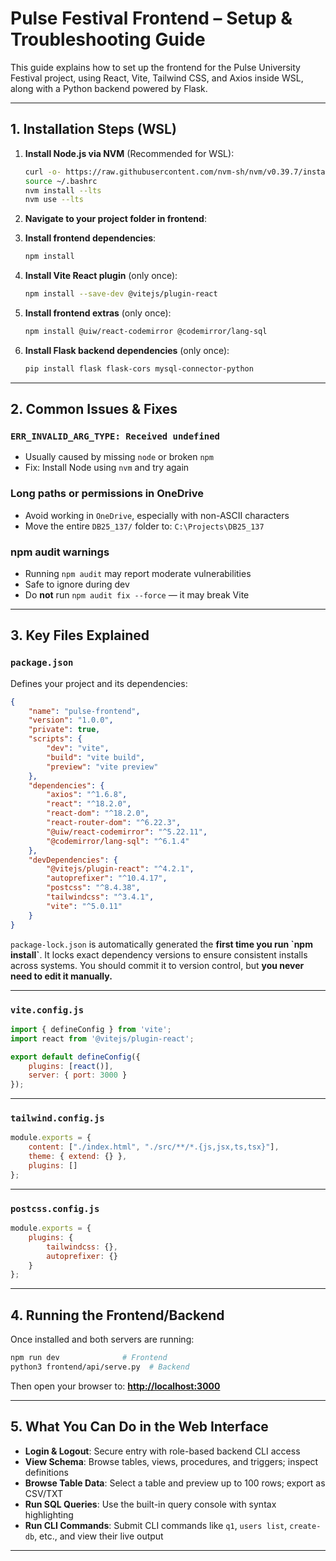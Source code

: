 # Pulse Festival Frontend – Setup & Troubleshooting Guide

This guide explains how to set up the frontend for the Pulse University Festival project, using React, Vite, Tailwind CSS, and Axios inside WSL, along with a Python backend powered by Flask.

---

## 1. Installation Steps (WSL)

1. **Install Node.js via NVM** (Recommended for WSL):

   ```bash
   curl -o- https://raw.githubusercontent.com/nvm-sh/nvm/v0.39.7/install.sh | bash
   source ~/.bashrc
   nvm install --lts
   nvm use --lts
   ```

2. **Navigate to your project folder in frontend**:

3. **Install frontend dependencies**:

   ```bash
   npm install
   ```

4. **Install Vite React plugin** (only once):

   ```bash
   npm install --save-dev @vitejs/plugin-react
   ```

5. **Install frontend extras** (only once):

   ```bash
   npm install @uiw/react-codemirror @codemirror/lang-sql
   ```

6. **Install Flask backend dependencies** (only once):

   ```bash
   pip install flask flask-cors mysql-connector-python
   ```

---

## 2. Common Issues & Fixes

### `ERR_INVALID_ARG_TYPE: Received undefined`

* Usually caused by missing `node` or broken `npm`
* Fix: Install Node using `nvm` and try again

### Long paths or permissions in OneDrive

* Avoid working in `OneDrive`, especially with non-ASCII characters
* Move the entire `DB25_137/` folder to: `C:\Projects\DB25_137`

### npm audit warnings

* Running `npm audit` may report moderate vulnerabilities
* Safe to ignore during dev
* Do **not** run `npm audit fix --force` — it may break Vite

---

## 3. Key Files Explained

### `package.json`

Defines your project and its dependencies:

```json
{
    "name": "pulse-frontend",
    "version": "1.0.0",
    "private": true,
    "scripts": {
        "dev": "vite",
        "build": "vite build",
        "preview": "vite preview"
    },
    "dependencies": {
        "axios": "^1.6.8",
        "react": "^18.2.0",
        "react-dom": "^18.2.0",
        "react-router-dom": "^6.22.3",
        "@uiw/react-codemirror": "^5.22.11",
        "@codemirror/lang-sql": "^6.1.4"
    },
    "devDependencies": {
        "@vitejs/plugin-react": "^4.2.1",
        "autoprefixer": "^10.4.17",
        "postcss": "^8.4.38",
        "tailwindcss": "^3.4.1",
        "vite": "^5.0.11"
    }
}
```

`package-lock.json` is automatically generated the **first time you run \`npm install\`**.
It locks exact dependency versions to ensure consistent installs across systems.
You should commit it to version control, but **you never need to edit it manually.**

---

### `vite.config.js`

```js
import { defineConfig } from 'vite';
import react from '@vitejs/plugin-react';

export default defineConfig({
    plugins: [react()],
    server: { port: 3000 }
});
```

---

### `tailwind.config.js`

```js
module.exports = {
    content: ["./index.html", "./src/**/*.{js,jsx,ts,tsx}"],
    theme: { extend: {} },
    plugins: []
};
```

---

### `postcss.config.js`

```js
module.exports = {
    plugins: {
        tailwindcss: {},
        autoprefixer: {}
    }
};
```

---

## 4. Running the Frontend/Backend

Once installed and both servers are running:

```bash
npm run dev              # Frontend
python3 frontend/api/serve.py  # Backend
```

Then open your browser to:
**[http://localhost:3000](http://localhost:3000)**

---

## 5. What You Can Do in the Web Interface

- **Login & Logout**: Secure entry with role-based backend CLI access
- **View Schema**: Browse tables, views, procedures, and triggers; inspect definitions
- **Browse Table Data**: Select a table and preview up to 100 rows; export as CSV/TXT
- **Run SQL Queries**: Use the built-in query console with syntax highlighting
- **Run CLI Commands**: Submit CLI commands like `q1`, `users list`, `create-db`, etc., and view their live output

---